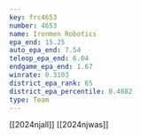 ```yaml
---
key: frc4653
number: 4653
name: Ironmen Robotics
epa_end: 15.25
auto_epa_end: 7.54
teleop_epa_end: 6.04
endgame_epa_end: 1.67
winrate: 0.3103
district_epa_rank: 65
district_epa_percentile: 0.4882
type: Team
---
```

[[2024njall]]
[[2024njwas]]
